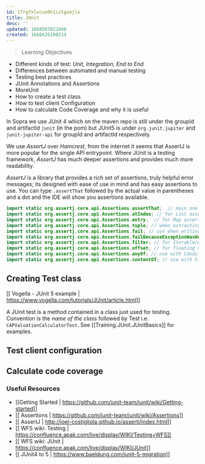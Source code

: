 ```yaml
---
id: 17rg7xlxcuo0n1iztgoejlo
title: JUnit
desc: ''
updated: 1668507822040
created: 1668426100214
---
```

> Learning Objectives
- Different kinds of test: *Unit, Integration, End to End*
- Differences between automated and manual testing
- Testing best practices
- JUnit Annotations and Assertions
- MoreUnit
- How to create a test class
- How to test client Configuration
- How to calculate Code Coverage and why it is useful

In Sopra we use JUnit 4 which on the maven repo is still under the groupId and artifactId `junit` (in the pom) but JUnit5 is under `org.junit.jupiter` and `junit-jupiter-api` for groupId and artifactId respectively.

We use *AssertJ* over *Hamcrest*, from the internet it seems that AssertJ is more popular for the single API entrypoint. Where JUnit is a testing framework, *AssertJ* has much deeper assertions and provides much more readability.

*AssertJ* is a library that provides a rich set of assertions, truly helpful error messages; its designed with ease of use in mind and has easy assertions to use. You can type `.assertThat` followed by the actual value in parentheses and a dot and the IDE will show you assertions available.
```Java
import static org.assertj.core.api.Assertions.assertThat;  // main one
import static org.assertj.core.api.Assertions.atIndex; // for List assertions
import static org.assertj.core.api.Assertions.entry;  // for Map assertions
import static org.assertj.core.api.Assertions.tuple; // when extracting several properties at once
import static org.assertj.core.api.Assertions.fail; // use when writing exception tests
import static org.assertj.core.api.Assertions.failBecauseExceptionWasNotThrown; // idem
import static org.assertj.core.api.Assertions.filter; // for Iterable/Array assertions
import static org.assertj.core.api.Assertions.offset; // for floating number assertions
import static org.assertj.core.api.Assertions.anyOf; // use with Condition
import static org.assertj.core.api.Assertions.contentOf; // use with File assertions
```

## Creating Test class
[[ Vogella - JUnit 5 example | https://www.vogella.com/tutorials/JUnit/article.html]]

A JUnit test is a method contained in a class just used for testing.
Convention is the *name of the class* followed by Test i.e. `CAPValuationCalculatorTest`.
See [[Training.JUnit.JUnitBasics]] for examples.

## Test client configuration

## Calculate code coverage 

### Useful Resources
- [[Getting Started | https://github.com/junit-team/junit/wiki/Getting-started]]
- [[ Assertions | https://github.com/junit-team/junit/wiki/Assertions]]
- [[ AssertJ | http://joel-costigliola.github.io/assertj/index.html]]
- [[ WFS wiki: Testing | https://confluence.apak.com/live/display/WIKI/Testing+WFS]]
- [[ WFS wiki: JUnit | https://confluence.apak.com/live/display/WIKI/JUnit]]
- [[ JUnit4 to 5 | https://www.baeldung.com/junit-5-migration]]